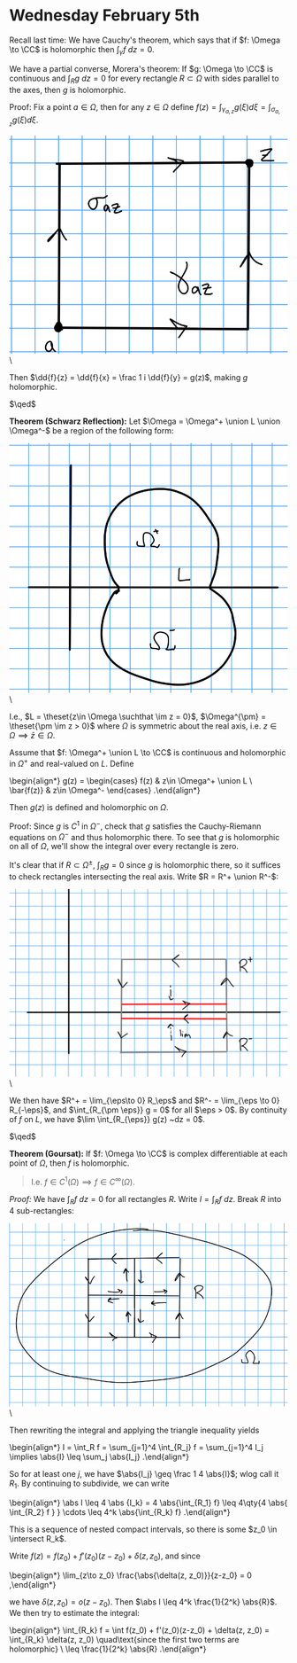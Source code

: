 # Wednesday February 5th

Recall last time:
We have Cauchy's theorem, which says that if $f: \Omega \to \CC$ is holomorphic then $\int_\gamma f~dz = 0$.

We have a partial converse, Morera's theorem: If $g: \Omega \to \CC$ is continuous and $\int_R g~dz = 0$ for every rectangle $R\subset \Omega$ with sides parallel to the axes, then $g$ is holomorphic.

Proof:
Fix a point $a\in\Omega$, then for any $z\in\Omega$ define $f(z) = \int_{\gamma_{a, z}} g(\xi) d\xi = \int_{\sigma_{a, z}} g(\xi) d\xi$.

![Image](figures/2020-02-05-13:42.png)\

Then $\dd{f}{z} = \dd{f}{x} = \frac 1 i \dd{f}{y} = g(z)$, making $g$ holomorphic.

$\qed$

**Theorem (Schwarz Reflection):**
Let $\Omega = \Omega^+ \union L \union \Omega^-$ be a region of the following form:

![Image](figures/2020-02-05-13:45.png)\

I.e., $L = \theset{z\in \Omega \suchthat \im z = 0}$, $\Omega^{\pm} = \theset{\pm \im z > 0}$ where $\Omega$ is symmetric about the real axis, i.e. $z\in \Omega \implies \bar z \in \Omega$.

Assume that $f: \Omega^+ \union L \to \CC$ is continuous and holomorphic in $\Omega^+$ and real-valued on $L$.
Define

\begin{align*}
g(z) = 
\begin{cases}
f(z) & z\in \Omega^+ \union L \\
\bar{f(z)} & z\in \Omega^-
\end{cases}
.\end{align*}

Then $g(z)$ is defined and holomorphic on $\Omega$.

Proof:
Since $g$ is $C^1$ in $\Omega^-$, check that $g$ satisfies the Cauchy-Riemann equations on $\Omega^-$ and thus holomorphic there.
To see that $g$ is holomorphic on all of $\Omega$, we'll show the integral over every rectangle is zero.

It's clear that if $R\subset \Omega^{\pm}$, $\int_R g = 0$ since $g$ is holomorphic there, so it suffices to check rectangles intersecting the real axis.
Write $R = R^+ \union R^-$:

![Image](figures/2020-02-05-13:59.png)\

We then have $R^+ = \lim_{\eps\to 0} R_\eps$  and $R^- = \lim_{\eps \to 0} R_{-\eps}$, and $\int_{R_{\pm \eps}} g = 0$ for all $\eps > 0$.
By continuity of $f$ on $L$, we have $\lim \int_{R_{\eps}} g(z) ~dz = 0$.

$\qed$

**Theorem (Goursat):**
If $f: \Omega \to \CC$ is complex differentiable at each point of $\Omega$, then $f$ is holomorphic.

> I.e. $f\in C^1(\Omega) \implies f\in C^\infty(\Omega)$.

*Proof:*
We have $\int_R f ~dz = 0$ for all rectangles $R$.
Write $I = \int_R f ~dz$.
Break $R$ into 4 sub-rectangles:

![Image](figures/2020-02-05-14:08.png)\

Then rewriting the integral and applying the triangle inequality yields

\begin{align*}
I = \int_R f = \sum_{j=1}^4 \int_{R_j} f  = \sum_{j=1}^4 I_j \implies \abs{I} \leq \sum_j \abs{I_j}
.\end{align*}

So for at least one $j$, we have $\abs{I_j} \geq \frac 1 4 \abs{I}$; wlog call it $R_1$.
By continuing to subdivide, we can write 

\begin{align*}
\abs I \leq 4 \abs {I_k} = 4 \abs{\int_{R_1} f} \leq 4\qty{4 \abs{ \int_{R_2} f }  } \cdots \leq 4^k \abs{\int_{R_k} f}
.\end{align*}

This is a sequence of nested compact intervals, so there is some $z_0 \in \intersect R_k$.

Write $f(z) = f(z_0) + f'(z_0)(z-z_0) + \delta(z, z_0)$, and since

\begin{align*}
\lim_{z\to z_0} \frac{\abs{\delta(z, z_0)}}{z-z_0} = 0
,\end{align*}

we have $\delta(z, z_0) = o(z-z_0)$.
Then $\abs I \leq 4^k \frac{1}{2^k} \abs{R}$.
We then try to estimate the integral:


\begin{align*}
\int_{R_k} f = \int f(z_0) + f'(z_0)(z-z_0) + \delta(z, z_0) = \int_{R_k} \delta(z, z_0) \quad\text{since the first two terms are holomorphic} \\
\leq \frac{1}{2^k} \abs{R}
.\end{align*}


